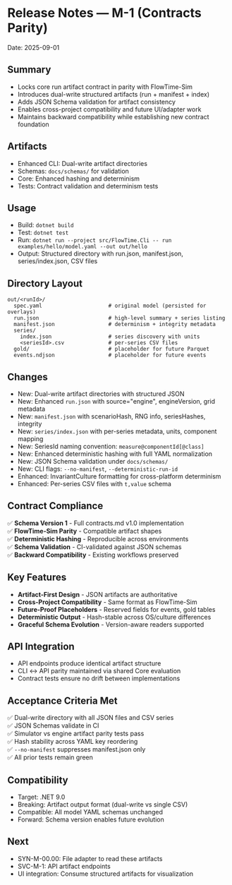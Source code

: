 # Release Notes — M-1 (Contracts Parity)

Date: 2025-09-01

## Summary
- Locks core run artifact contract in parity with FlowTime-Sim
- Introduces dual-write structured artifacts (run + manifest + index)
- Adds JSON Schema validation for artifact consistency
- Enables cross-project compatibility and future UI/adapter work
- Maintains backward compatibility while establishing new contract foundation

## Artifacts
- Enhanced CLI: Dual-write artifact directories
- Schemas: `docs/schemas/` for validation
- Core: Enhanced hashing and determinism
- Tests: Contract validation and determinism tests

## Usage
- Build: `dotnet build`
- Test: `dotnet test`
- Run: `dotnet run --project src/FlowTime.Cli -- run examples/hello/model.yaml --out out/hello`
- Output: Structured directory with run.json, manifest.json, series/index.json, CSV files

## Directory Layout
```
out/<runId>/
  spec.yaml                     # original model (persisted for overlays)
  run.json                      # high-level summary + series listing
  manifest.json                 # determinism + integrity metadata  
  series/
    index.json                  # series discovery with units
    <seriesId>.csv              # per-series CSV files
  gold/                         # placeholder for future Parquet
  events.ndjson                 # placeholder for future events
```

## Changes
- New: Dual-write artifact directories with structured JSON
- New: Enhanced `run.json` with source="engine", engineVersion, grid metadata
- New: `manifest.json` with scenarioHash, RNG info, seriesHashes, integrity
- New: `series/index.json` with per-series metadata, units, component mapping
- New: SeriesId naming convention: `measure@componentId[@class]`
- New: Enhanced deterministic hashing with full YAML normalization
- New: JSON Schema validation under `docs/schemas/`
- New: CLI flags: `--no-manifest`, `--deterministic-run-id`
- Enhanced: InvariantCulture formatting for cross-platform determinism
- Enhanced: Per-series CSV files with `t,value` schema

## Contract Compliance
✅ **Schema Version 1** - Full contracts.md v1.0 implementation  
✅ **FlowTime-Sim Parity** - Compatible artifact shapes  
✅ **Deterministic Hashing** - Reproducible across environments  
✅ **Schema Validation** - CI-validated against JSON schemas  
✅ **Backward Compatibility** - Existing workflows preserved  

## Key Features
- **Artifact-First Design** - JSON artifacts are authoritative
- **Cross-Project Compatibility** - Same format as FlowTime-Sim
- **Future-Proof Placeholders** - Reserved fields for events, gold tables
- **Deterministic Output** - Hash-stable across OS/culture differences
- **Graceful Schema Evolution** - Version-aware readers supported

## API Integration
- API endpoints produce identical artifact structure
- CLI ↔ API parity maintained via shared Core evaluation
- Contract tests ensure no drift between implementations

## Acceptance Criteria Met
✅ Dual-write directory with all JSON files and CSV series  
✅ JSON Schemas validate in CI  
✅ Simulator vs engine artifact parity tests pass  
✅ Hash stability across YAML key reordering  
✅ `--no-manifest` suppresses manifest.json only  
✅ All prior tests remain green  

## Compatibility
- Target: .NET 9.0
- Breaking: Artifact output format (dual-write vs single CSV)
- Compatible: All model YAML schemas unchanged
- Forward: Schema version enables future evolution

## Next
- SYN-M-00.00: File adapter to read these artifacts
- SVC-M-1: API artifact endpoints  
- UI integration: Consume structured artifacts for visualization
